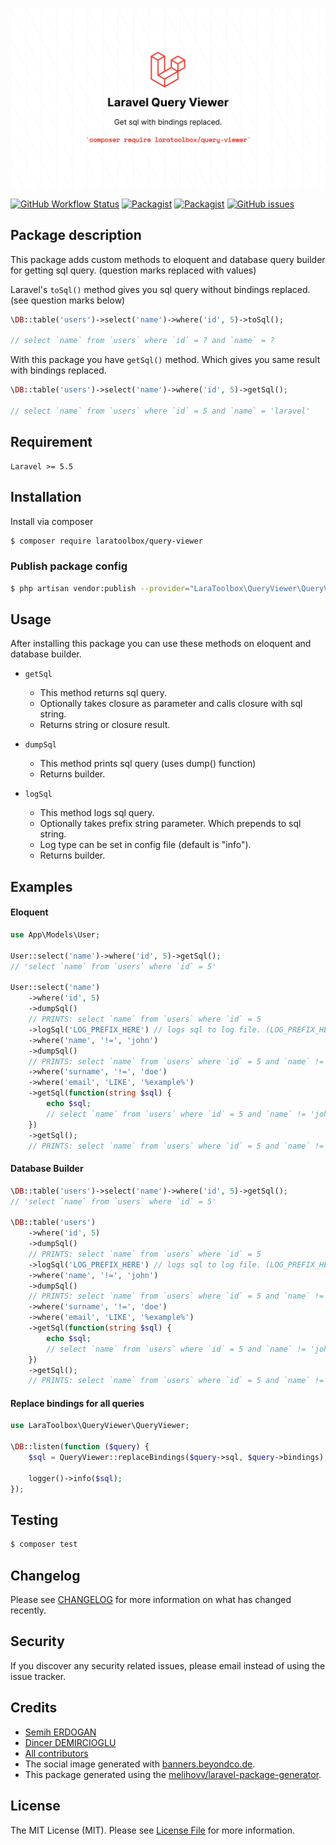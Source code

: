 ![Social Image](social.jpeg)

[![GitHub Workflow Status](https://github.com/laratoolbox/query-viewer/workflows/Run%20tests/badge.svg)](https://github.com/laratoolbox/query-viewer/actions)
[![Packagist](https://img.shields.io/packagist/v/laratoolbox/query-viewer.svg)](https://packagist.org/packages/laratoolbox/query-viewer)
[![Packagist](https://img.shields.io/packagist/l/laratoolbox/query-viewer.svg)](https://packagist.org/packages/laratoolbox/query-viewer)
[![GitHub issues](https://img.shields.io/github/issues/laratoolbox/query-viewer.svg)](https://github.com/laratoolbox/query-viewer/issues)

## Package description

This package adds custom methods to eloquent and database query builder for getting sql query. (question marks replaced with values)

Laravel's `toSql()` method gives you sql query without bindings replaced. (see question marks below)
```php
\DB::table('users')->select('name')->where('id', 5)->toSql();

// select `name` from `users` where `id` = ? and `name` = ?
```

With this package you have `getSql()` method. Which gives you same result with bindings replaced.
```php
\DB::table('users')->select('name')->where('id', 5)->getSql();

// select `name` from `users` where `id` = 5 and `name` = 'laravel'
```

## Requirement

```
Laravel >= 5.5
```

## Installation

Install via composer
```bash
$ composer require laratoolbox/query-viewer
```

### Publish package config

```bash
$ php artisan vendor:publish --provider="LaraToolbox\QueryViewer\QueryViewerServiceProvider"
```

## Usage

After installing this package you can use these methods on eloquent and database builder.

- `getSql`
  * This method returns sql query.
  * Optionally takes closure as parameter and calls closure with sql string.
  * Returns string or closure result.

- `dumpSql`
  * This method prints sql query (uses dump() function)
  * Returns builder.

- `logSql`
  * This method logs sql query.
  * Optionally takes prefix string parameter. Which prepends to sql string.
  * Log type can be set in config file (default is "info").
  * Returns builder.

## Examples

#### Eloquent

```php
use App\Models\User;

User::select('name')->where('id', 5)->getSql();
// 'select `name` from `users` where `id` = 5'

User::select('name')
    ->where('id', 5)
    ->dumpSql()
    // PRINTS: select `name` from `users` where `id` = 5
    ->logSql('LOG_PREFIX_HERE') // logs sql to log file. (LOG_PREFIX_HERE : select `name` from `users` where `id` = 5)
    ->where('name', '!=', 'john')
    ->dumpSql()
    // PRINTS: select `name` from `users` where `id` = 5 and `name` != 'john'
    ->where('surname', '!=', 'doe')
    ->where('email', 'LIKE', '%example%')
    ->getSql(function(string $sql) {
        echo $sql;
        // select `name` from `users` where `id` = 5 and `name` != 'john' and `surname` != 'doe' and `email` LIKE '%example%'
    })
    ->getSql();
    // PRINTS: select `name` from `users` where `id` = 5 and `name` != 'john' and `surname` != 'doe' and `email` LIKE '%example%'
```

#### Database Builder

```php
\DB::table('users')->select('name')->where('id', 5)->getSql();
// 'select `name` from `users` where `id` = 5'

\DB::table('users')
    ->where('id', 5)
    ->dumpSql()
    // PRINTS: select `name` from `users` where `id` = 5
    ->logSql('LOG_PREFIX_HERE') // logs sql to log file. (LOG_PREFIX_HERE : select `name` from `users` where `id` = 5)
    ->where('name', '!=', 'john')
    ->dumpSql()
    // PRINTS: select `name` from `users` where `id` = 5 and `name` != 'john'
    ->where('surname', '!=', 'doe')
    ->where('email', 'LIKE', '%example%')
    ->getSql(function(string $sql) {
        echo $sql;
        // select `name` from `users` where `id` = 5 and `name` != 'john' and `surname` != 'doe' and `email` LIKE '%example%'
    })
    ->getSql();
    // PRINTS: select `name` from `users` where `id` = 5 and `name` != 'john' and `surname` != 'doe' and `email` LIKE '%example%'
```

#### Replace bindings for all queries
```php
use LaraToolbox\QueryViewer\QueryViewer;

\DB::listen(function ($query) {
    $sql = QueryViewer::replaceBindings($query->sql, $query->bindings);

    logger()->info($sql);
});
```

## Testing

``` bash
$ composer test
```

## Changelog

Please see [CHANGELOG](CHANGELOG.md) for more information on what has changed recently.

## Security

If you discover any security related issues, please email instead of using the issue tracker.

## Credits

- [Semih ERDOGAN](https://github.com/semiherdogan)
- [Dincer DEMIRCIOGLU](https://github.com/dinncer)
- [All contributors](https://github.com/laratoolbox/query-viewer/graphs/contributors)
- The social image generated with [banners.beyondco.de](https://banners.beyondco.de/).
- This package generated using the [melihovv/laravel-package-generator](https://github.com/melihovv/laravel-package-generator).

## License

The MIT License (MIT). Please see [License File](LICENSE) for more information.
